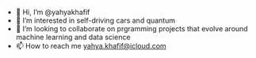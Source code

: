 - 👋 Hi, I’m @yahyakhafif
- 👀 I’m interested in self-driving cars and quantum
- 💞️ I’m looking to collaborate on prgramming projects that evolve around machine learning and data science
- 📫 How to reach me yahya.khafif@icloud.com

<!---
yahyakhafif/yahyakhafif is a ✨ special ✨ repository because its `README.md` (this file) appears on your GitHub profile.
You can click the Preview link to take a look at your changes.
--->
